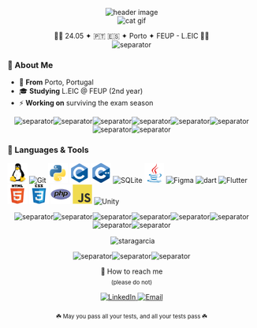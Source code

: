 <p align="center">
  <img src="https://capsule-render.vercel.app/api?type=cylinder&color=a9cf67&height=100&section=header&text=Sara%20García&fontSize=32&fontColor=ffffff&animation=fadeIn" alt="header image"/>
  <br>
  <img src="https://github.com/laratadelmicro/priv/blob/main/output-onlinegiftools.gif?raw=true" alt="cat gif" width="150"/>

</p>


<p align="center">
  🌿🐌 24.05 ✦ 🇵🇹 🇪🇸 ✦ Porto ✦ FEUP - L.EIC 🐌🌿
<br>
 <img src="https://github.com/laratadelmicro/priv/blob/main/Divider_9febac72e7%20(1)%20(1).png" alt="separator" width="100"/>
</p>

### 🌳 About Me

- 🏡 **From** Porto, Portugal
- 🎓 **Studying** L.EIC @ FEUP (2nd year)
- ⚡️ **Working on** surviving the exam season

<p align="center">
<img src="https://github.com/laratadelmicro/priv/blob/main/Divider_9febac72e7%20(1)%20(1).png" alt="separator" width="100"/><img src="https://github.com/laratadelmicro/priv/blob/main/Divider_9febac72e7%20(1)%20(1).png" alt="separator" width="100"/><img src="https://github.com/laratadelmicro/priv/blob/main/Divider_9febac72e7%20(1)%20(1).png" alt="separator" width="100"/><img src="https://github.com/laratadelmicro/priv/blob/main/Divider_9febac72e7%20(1)%20(1).png" alt="separator" width="100"/><img src="https://github.com/laratadelmicro/priv/blob/main/Divider_9febac72e7%20(1)%20(1).png" alt="separator" width="100"/><img src="https://github.com/laratadelmicro/priv/blob/main/Divider_9febac72e7%20(1)%20(1).png" alt="separator" width="100"/><img src="https://github.com/laratadelmicro/priv/blob/main/Divider_9febac72e7%20(1)%20(1).png" alt="separator" width="100"/><img src="https://github.com/laratadelmicro/priv/blob/main/Divider_9febac72e7%20(1)%20(1).png" alt="separator" width="100"/>
</p>

### 🌻 Languages & Tools

<p align="left">
  <img src="https://raw.githubusercontent.com/devicons/devicon/master/icons/linux/linux-original.svg" title="Linux" alt="Linux" width="40" height="40"/>
  <img src="https://www.vectorlogo.zone/logos/git-scm/git-scm-icon.svg" title="Git" alt="Git" width="40" height="40"/>
  <img src="https://raw.githubusercontent.com/devicons/devicon/master/icons/python/python-original.svg" title="Python" alt="Python" width="40" height="40"/>
  <img src="https://raw.githubusercontent.com/devicons/devicon/master/icons/c/c-original.svg" title="C" alt="C" width="40" height="40"/>
  <img src="https://raw.githubusercontent.com/devicons/devicon/master/icons/cplusplus/cplusplus-original.svg" title="C++" alt="C++" width="40" height="40"/>
  <img src="https://www.vectorlogo.zone/logos/sqlite/sqlite-icon.svg" title="SQLite" alt="SQLite" width="40" height="40"/>
  <img src="https://raw.githubusercontent.com/devicons/devicon/master/icons/java/java-original.svg" alt="java" width="40" height="40"/> 
  <img src="https://www.vectorlogo.zone/logos/figma/figma-icon.svg" title="Figma" alt="Figma" width="40" height="40"/>
  <img src="https://www.vectorlogo.zone/logos/dartlang/dartlang-icon.svg" alt="dart" width="40" height="40"/>
  <img src="https://www.vectorlogo.zone/logos/flutterio/flutterio-icon.svg" title="Flutter" alt="Flutter" width="40" height="40"/>
  <img src="https://raw.githubusercontent.com/devicons/devicon/master/icons/html5/html5-original-wordmark.svg" title="HTML5" alt="HTML5" width="40" height="40"/>
  <img src="https://raw.githubusercontent.com/devicons/devicon/master/icons/css3/css3-original-wordmark.svg" title="CSS3" alt="CSS3" width="40" height="40"/>
  <img src="https://raw.githubusercontent.com/devicons/devicon/master/icons/php/php-original.svg" alt="php" width="40" height="40"/>
  <img src="https://raw.githubusercontent.com/devicons/devicon/master/icons/javascript/javascript-original.svg" title="JavaScript" alt="JavaScript" width="40" height="40"/>
  <img src="https://www.vectorlogo.zone/logos/unity3d/unity3d-icon.svg" title="Unity" alt="Unity" width="40" height="40"/>
  
</p>

<p align="center">
<img src="https://github.com/laratadelmicro/priv/blob/main/Divider_9febac72e7%20(1)%20(1).png" alt="separator" width="100"/><img src="https://github.com/laratadelmicro/priv/blob/main/Divider_9febac72e7%20(1)%20(1).png" alt="separator" width="100"/><img src="https://github.com/laratadelmicro/priv/blob/main/Divider_9febac72e7%20(1)%20(1).png" alt="separator" width="100"/><img src="https://github.com/laratadelmicro/priv/blob/main/Divider_9febac72e7%20(1)%20(1).png" alt="separator" width="100"/><img src="https://github.com/laratadelmicro/priv/blob/main/Divider_9febac72e7%20(1)%20(1).png" alt="separator" width="100"/><img src="https://github.com/laratadelmicro/priv/blob/main/Divider_9febac72e7%20(1)%20(1).png" alt="separator" width="100"/><img src="https://github.com/laratadelmicro/priv/blob/main/Divider_9febac72e7%20(1)%20(1).png" alt="separator" width="100"/><img src="https://github.com/laratadelmicro/priv/blob/main/Divider_9febac72e7%20(1)%20(1).png" alt="separator" width="100"/>
</p>

<p align="center">
&nbsp;<img align="center" src="https://github-readme-stats.vercel.app/api?username=staragarcia&show_icons=true&theme=merko&locale=en" alt="staragarcia" />
</p>

<p align="center">
<img src="https://github.com/laratadelmicro/priv/blob/main/Divider_9febac72e7%20(1)%20(1).png" alt="separator" width="100"/><img src="https://github.com/laratadelmicro/priv/blob/main/Divider_9febac72e7%20(1)%20(1).png" alt="separator" width="100"/><img src="https://github.com/laratadelmicro/priv/blob/main/Divider_9febac72e7%20(1)%20(1).png" alt="separator" width="100"/>
</p>

<p align="center">
 📩 How to reach me
  <br>
  <sub align="center">(please do not)</sub>
</p>


<p align="center">
  <a href="https://www.linkedin.com/in/aindanaotenholinkedin/" target="_blank">
    <img src="https://img.shields.io/badge/LinkedIn-Sage%20Green?style=for-the-badge&logo=linkedin&logoColor=white&color=88B04B" alt="LinkedIn"/>
  </a>
  <a href="mailto:up202306877@up.pt">
    <img src="https://img.shields.io/badge/Email-Herbal%20Tea?style=for-the-badge&logo=gmail&logoColor=white&color=B5CDA3" alt="Email"/>
  </a>
    <br><br>
 <sub align="center">☘️ May you pass all your tests, and all your tests pass ☘️</sub>
</p>





